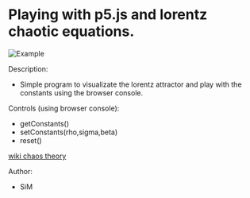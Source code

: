 # Playing with p5.js and lorentz chaotic equations.

![Example](https://imgur.com/nkEEP3o.jpg)

Description:
* Simple program to visualizate the lorentz attractor and play with the constants using the browser console.

Controls (using browser console):
* getConstants()
* setConstants(rho,sigma,beta)
* reset()

[wiki chaos theory](https://en.wikipedia.org/wiki/Chaos_theory)

Author:
* SiM
